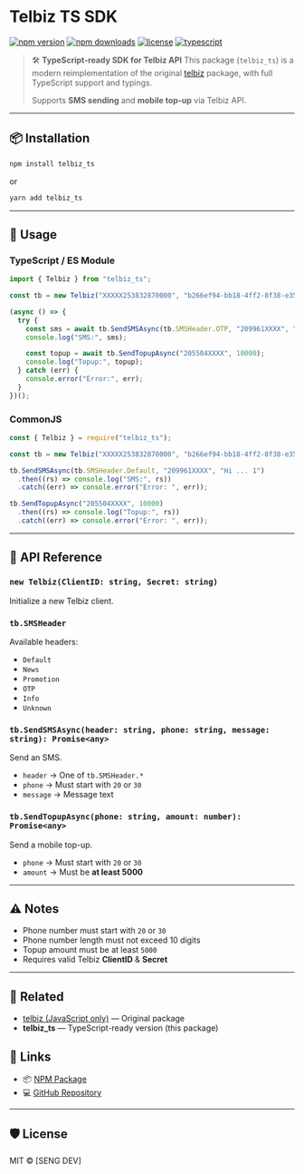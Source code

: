 # Telbiz TS SDK

[![npm version](https://img.shields.io/npm/v/telbiz_ts.svg)](https://www.npmjs.com/package/telbiz_ts)
[![npm downloads](https://img.shields.io/npm/dm/telbiz_ts.svg)](https://www.npmjs.com/package/telbiz_ts)
[![license](https://img.shields.io/npm/l/telbiz_ts.svg)](LICENSE)
[![typescript](https://img.shields.io/badge/TypeScript-ready-blue)](https://www.typescriptlang.org/)

> 🛠️ **TypeScript-ready SDK for Telbiz API**
> This package (`telbiz_ts`) is a modern reimplementation of the original [telbiz](https://www.npmjs.com/package/telbiz) package, with full TypeScript support and typings.
>
> Supports **SMS sending** and **mobile top-up** via Telbiz API.

---

## 📦 Installation

```bash
npm install telbiz_ts
```

or

```bash
yarn add telbiz_ts
```

---

## 🚀 Usage

### TypeScript / ES Module

```ts
import { Telbiz } from "telbiz_ts";

const tb = new Telbiz("XXXXX253832870000", "b266ef94-bb18-4ff2-8f38-e358f130XXXX");

(async () => {
  try {
    const sms = await tb.SendSMSAsync(tb.SMSHeader.OTP, "209961XXXX", "Hello OTP");
    console.log("SMS:", sms);

    const topup = await tb.SendTopupAsync("205504XXXX", 10000);
    console.log("Topup:", topup);
  } catch (err) {
    console.error("Error:", err);
  }
})();
```

### CommonJS

```js
const { Telbiz } = require("telbiz_ts");

const tb = new Telbiz("XXXXX253832870000", "b266ef94-bb18-4ff2-8f38-e358f130XXXX");

tb.SendSMSAsync(tb.SMSHeader.Default, "209961XXXX", "Hi ... 1")
  .then((rs) => console.log("SMS:", rs))
  .catch((err) => console.error("Error: ", err));

tb.SendTopupAsync("205504XXXX", 10000)
  .then((rs) => console.log("Topup:", rs))
  .catch((err) => console.error("Error: ", err));
```

---

## 📖 API Reference

### `new Telbiz(ClientID: string, Secret: string)`

Initialize a new Telbiz client.

### `tb.SMSHeader`

Available headers:

* `Default`
* `News`
* `Promotion`
* `OTP`
* `Info`
* `Unknown`

### `tb.SendSMSAsync(header: string, phone: string, message: string): Promise<any>`

Send an SMS.

* `header` → One of `tb.SMSHeader.*`
* `phone` → Must start with `20` or `30`
* `message` → Message text

### `tb.SendTopupAsync(phone: string, amount: number): Promise<any>`

Send a mobile top-up.

* `phone` → Must start with `20` or `30`
* `amount` → Must be **at least 5000**

---

## ⚠️ Notes

* Phone number must start with `20` or `30`
* Phone number length must not exceed 10 digits
* Topup amount must be at least `5000`
* Requires valid Telbiz **ClientID** & **Secret**

---

## 📜 Related

* [telbiz (JavaScript only)](https://www.npmjs.com/package/telbiz) — Original package
* **telbiz\_ts** — TypeScript-ready version (this package)

## 🔗 Links
- 📦 [NPM Package](https://www.npmjs.com/package/telbiz_ts)
- 💻 [GitHub Repository](https://github.com/seng-dev/telbiz_ts)

---

## 🛡 License

MIT © \[SENG DEV]
